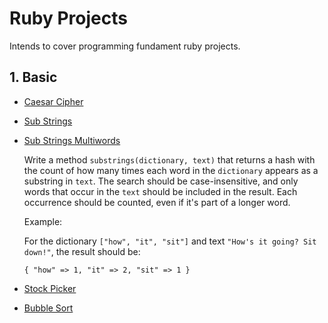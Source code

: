 # Ruby Projects
Intends to cover programming fundament ruby projects.
## 1. Basic
- [Caesar Cipher](https://github.com/Muhammad-Taha-Qader/Ruby/blob/main/Basic/Caesar_Cipher.rb)
- [Sub Strings](https://github.com/Muhammad-Taha-Qader/Ruby/blob/main/Basic/substrings.rb)
- [Sub Strings Multiwords](https://github.com/Muhammad-Taha-Qader/Ruby/blob/main/Basic/substring_multiwords.rb)
    
    Write a method `substrings(dictionary, text)` that returns a hash with the count of how many times each word in the `dictionary` appears as a substring in `text`. The search should be case-insensitive, and only words that occur in the `text` should be included in the result. Each occurrence should be counted, even if it's part of a longer word.
    
    Example:
    
    For the dictionary `["how", "it", "sit"]` and text `"How's it going? Sit down!"`, the result should be:
    
    `{ "how" => 1, "it" => 2, "sit" => 1 }`
- [Stock Picker](https://github.com/Muhammad-Taha-Qader/Ruby/blob/main/Basic/stock_picker.rb)
- [Bubble Sort]()